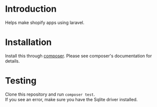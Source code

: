 # Introduction
Helps make shopify apps using laravel.  

# Installation
Install this through [composer](https://getcomposer.org/). Please see composer's documentation for details.

# Testing
Clone this repository and run `composer test`.  
If you see an error, make sure you have the Sqlite driver installed.
